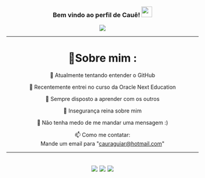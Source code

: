 <h3 align="center">
  Bem vindo ao perfil de Cauê!
  <img src="https://media.giphy.com/media/hvRJCLFzcasrR4ia7z/giphy.gif" width="28">
</h3>
<p align="center">
  <a href="https://github.com/CauAguiar/CauAguiar"><img src="https://readme-typing-svg.herokuapp.com?color=%2336BCF7&center=true&vCenter=true&lines=Oi+%2C+bem-vindo+ao+meu+Github;Eu+sou+Cauê+Rodrigues;Começando+a+graduação+em+2022;Futuro+Cientista+da+Computação;Amante+da+tecnologia;Tentando+entender+ações;Aprendendo+a+programar+%3C3"></a>
</p>

---
<div align="center">
  
# 💫Sobre mim :
🔭 Atualmente tentando entender o GitHub
  
🌱 Recentemente entrei no curso da Oracle Next Education

  👯 Sempre disposto a aprender com os outros

  🤔 Insegurança reina sobre mim

  💬 Não tenha medo de me mandar uma mensagem :)

  📫 Como me contatar:  
  Mande um email para "cauraguiar@hotmail.com"


---
![](https://forthebadge.com/images/badges/powered-by-black-magic.svg)
![](http://ForTheBadge.com/images/badges/built-by-developers.svg)
![](https://forthebadge.com/images/badges/uses-brains.svg)
---

</div>
